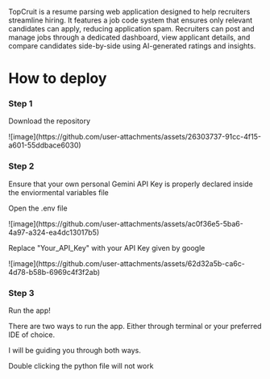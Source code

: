<p>TopCruit is a resume parsing web application designed to help recruiters streamline hiring.
It features a job code system that ensures only relevant candidates can apply, reducing application spam.
Recruiters can post and manage jobs through a dedicated dashboard, view applicant details, and compare candidates side-by-side using AI-generated ratings and insights.
</p>

<h1>How to deploy</h1>
<h3>Step 1</h3>
<p>Download the repository</p>
![image](https://github.com/user-attachments/assets/26303737-91cc-4f15-a601-55ddbace6030)

<h3>Step 2</h3>
<p>Ensure that your own personal Gemini API Key is properly declared inside the enviormental variables file</p>
<p>Open the .env file</p>
![image](https://github.com/user-attachments/assets/ac0f36e5-5ba6-4a97-a324-ea4dc13017b5)
<p>Replace "Your_API_Key" with your API Key given by google</p>
![image](https://github.com/user-attachments/assets/62d32a5b-ca6c-4d78-b58b-6969c4f3f2ab)

<h3>Step 3</h3>
<p>Run the app!</p>
<p>There are two ways to run the app. Either through terminal or your preferred IDE of choice.</p>
<p>I will be guiding you through both ways.</p>
<p>Double clicking the python file will not <stong>work</stong></p>

